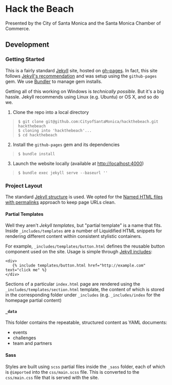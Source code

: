 # Hack the Beach

Presented by the City of Santa Monica and the Santa Monica Chamber of Commerce.

## Development

### Getting Started

This is a fairly standard [Jekyll](http://jekyllrb.com/) site, hosted on [gh-pages](https://pages.github.com/).
In fact, this site follows [Jekyll's recommendation](http://jekyllrb.com/docs/github-pages/) and was setup using the
`github-pages` gem. We use [Bundler](http://bundler.io/) to manage gem installs.

Getting all of this working on Windows is *technically possible*. But it's a big hassle. Jekyll recommends using
Linux (e.g. Ubuntu) or OS X, and so do we.

  1. Clone the repo into a local directory
  
  > `$ git clone git@github.com:CityofSantaMonica/hackthebeach.git hackthebeach`  
  > `$ cloning into 'hackthebeach'...`  
  > `$ cd hackthebeach`
  
  2. Install the `github-pages` gem and its dependencies
  
  > `$ bundle install`
  
  3. Launch the website locally (available at [http://localhost:4000](http://localhost:4000))
  
  > `$ bundle exec jekyll serve --baseurl ''`

### Project Layout

The standard [Jekyll structure](http://jekyllrb.com/docs/structure/) is used. We opted for the
[Named HTML files with permalinks](http://jekyllrb.com/docs/pages/#named-html-files)
approach to keep page URLs clean.

#### Partial Templates

Well they aren't *Jekyll templates*, but "partial template" is a name that fits. Inside `_includes/templates` are a
number of Liquidified HTML snippets for rendering different content within consistent stylistic containers.

For example, `_includes/templates/button.html` defines the reusable button component used on the site. Usage is simple through
[Jekyll includes](http://jekyllrb.com/docs/templates/#includes):

    <div>
       {% include templates/button.html href="http://example.com" text="click me" %}
    </div>

Sections of a particular `index.html` page are rendered using the `_includes/templates/section.html` template, the content
of which is stored in the corresponding folder under `_includes` (e.g. `_includes/index` for the homepage partial content)

#### `_data`

This folder contains the repeatable, structured content as YAML documents:
  - events
  - challenges
  - team and partners
  
#### Sass

Styles are built using `scss` partial files inside the `_sass` folder, each of which is `@imported` into the
`css/main.scss` file. This is converted to the `css/main.css` file that is served with the site.
